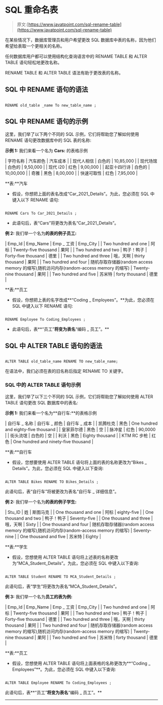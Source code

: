 # SQL 重命名表

> 原文:[https://www.javatpoint.com/sql-rename-table](https://www.javatpoint.com/sql-rename-table)

在某些情况下，数据库管理员和用户希望更改 SQL 数据库中表的名称，因为他们希望给表取一个更相关的名称。

任何数据库用户都可以使用结构化查询语言中的 RENAME TABLE 和 ALTER TABLE 语句轻松地更改名称。

RENAME TABLE 和 ALTER TABLE 语法有助于更改表的名称。

## SQL 中 RENAME 语句的语法

```

RENAME old_table _name To new_table_name ;  

```

## SQL 中 RENAME 语句的示例

这里，我们举了以下两个不同的 SQL 示例，它们将帮助您了解如何使用 RENAME 语句更改数据库中的 SQL 表的名称:

**示例 1:** 我们来看一个名为 **Cars:** 的表格示例

| 字符名称 | 汽车颜色 | 汽车成本 |
| 现代人相信 | 白色的 | 10,85,000 |
| 现代场馆 | 白色的 | 9,50,000 |
| 现代 i20 | 红色 | 9,00,000 |
| 起亚十四行诗 | 白色的 | 10,00,000 |
| 奇雅 | 黑色 | 8,00,000 |
| 快速可取性 | 红色 | 7,95,000 |

**表:**汽车

*   假设，你想把上面的表名改成“Car_2021_Details”。为此，您必须在 SQL 中键入以下 RENAME 语句:

```

RENAME Cars To Car_2021_Details ;  

```

*   此语句后，表“Cars”将更改为表名“Car_2021_Details”。

**例 2:** 我们举一个名为**的表的例子员工:**

| Emp_Id | Emp_Name | Emp _ 工资 | Emp_City |
| Two hundred and one | 阿标 | Twenty-five thousand | 果阿 |
| Two hundred and two | 鸭子！鸭子 | Forty-five thousand | 德里 |
| Two hundred and three | 哦，天啊 | thirty thousand | 果阿 |
| Two hundred and four | 随机存取存储器(random access memory 的缩写)ˌ随机访问内存(random-access memory 的缩写) | Twenty-nine thousand | 果阿 |
| Two hundred and five | 苏米特 | forty thousand | 德里 |

**表:**员工

*   假设，你想把上表的名字改成**“Coding _ Employees”。**为此，您必须在 SQL 中键入以下 RENAME 语句:

```

RENAME Employee To Coding_Employees ;  

```

*   此语句后，表**“员工”**将变为表名**“编码 _ 员工”。**

## SQL 中 ALTER TABLE 语句的语法

```

ALTER TABLE old_table_name RENAME TO new_table_name;    

```

在语法中，我们必须在表的旧名称后指定 RENAME TO 关键字。

### SQL 中的 ALTER TABLE 语句示例

这里，我们举了以下三个不同的 SQL 示例，它们将帮助您了解如何使用 ALTER TABLE 语句更改 SQL 数据库中的表名:

**示例 1:** 我们来看一个名为**自行车:**的表格示例

| 自行车 _ 名称 | 自行车 _ 颜色 | 自行车 _ 成本 |
| 凯腾杜克 | 黑色 | One hundred and eighty-five thousand |
| 皇家菲尔德 | 黑色 | 空 |
| 脉冲星 | 红色 | 90,0000 |
| 街头流氓 | 白色的 | 空 |
| 利沃 | 黑色 | Eighty thousand |
| KTM RC 步枪 | 红色 | One hundred and ninety-five thousand |

**表:**自行车

*   假设，您想要使用 ALTER TABLE 语句将上面的表的名称更改为“Bikes _ Details”。为此，您必须在 SQL 中键入以下查询:

```

ALTER TABLE Bikes RENAME TO Bikes_Details ;  

```

此语句后，表“自行车”将被更改为表名“自行车 _ 详细信息”。

**例 2:** 我们举一个名为**的表的例子学生:**

| Stu_ID | 姓 | 斯图马克 |
| One thousand and one | 阿标 | eighty-five |
| One thousand and two | 鸭子！鸭子 | Seventy-five |
| One thousand and three | 哦，天啊 | Sixty |
| One thousand and four | 随机存取存储器(random access memory 的缩写)ˌ随机访问内存(random-access memory 的缩写) | Seventy-nine |
| One thousand and five | 苏米特 | Eighty |

**表:**学生

*   假设，您想使用 ALTER TABLE 语句将上述表的名称更改为“MCA_Student_Details”。为此，您必须在 SQL 中键入以下查询:

```

ALTER TABLE Student RENAME TO MCA_Student_Details ;  

```

此语句后，表“学生”将更改为表名“MCA_Student_Details”。

**例 3:** 我们举一个名为**员工的表为例:**

| Emp_Id | Emp_Name | Emp _ 工资 | Emp_City |
| Two hundred and one | 阿标 | Twenty-five thousand | 果阿 |
| Two hundred and two | 鸭子！鸭子 | Forty-five thousand | 德里 |
| Two hundred and three | 哦，天啊 | thirty thousand | 果阿 |
| Two hundred and four | 随机存取存储器(random access memory 的缩写)ˌ随机访问内存(random-access memory 的缩写) | Twenty-nine thousand | 果阿 |
| Two hundred and five | 苏米特 | forty thousand | 德里 |

**表:**员工

*   假设，您想使用 ALTER TABLE 语句将上面表格的名称更改为**“Coding _ Employees”**。为此，您必须在 SQL 中键入以下查询:

```

ALTER TABLE Employee RENAME To Coding_Employees ;  

```

此语句后，表**“员工”**将变为表名**“编码 _ 员工”。**

* * *